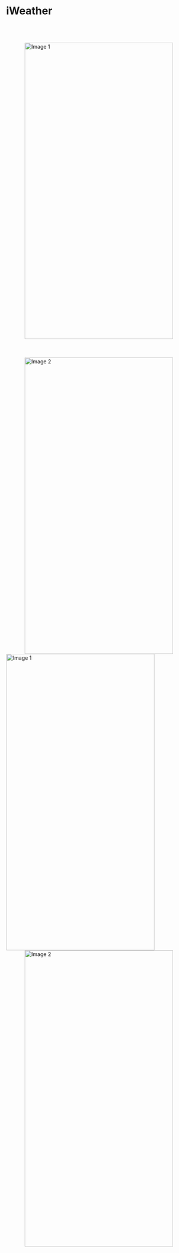 # iWeather


<div style="display: flex; flex-wrap: wrap;">
  <img src="https://github.com/parmeet-singh28/iWeather/assets/109502711/15c48202-97c5-48fb-aa0f-4bb903a51d77" alt="Image 1" style="width: 400px; height: 800px; margin: 50px;">
  <img src="https://github.com/parmeet-singh28/iWeather/assets/109502711/7c4e7a32-73f3-4477-8007-94d9c8003f0f" alt="Image 2" style="width: 400px; height: 800px; margin-left: 50px;">

</div>
<div>
  
</div>
<div style="display: flex; flex-wrap: wrap;">
  <img src="https://github.com/parmeet-singh28/iWeather/assets/109502711/da8cf5b2-ff1e-4a16-8733-4e32d2962d06" alt="Image 1" style="width: 400px; height: 800px; margin-right: 50px;">
  <img src="https://github.com/parmeet-singh28/iWeather/assets/109502711/606e08d8-6558-44c3-89dd-0f9c559430a6" alt="Image 2" style="width: 400px; height: 800px; margin-left: 50px;">

</div>
